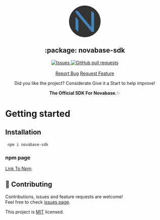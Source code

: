<p align="center">
 <img width="100px" src="https://raw.githubusercontent.com/ayhamDev/novabase-sdk/main/.github/images/favicon512x512-npm.png" align="center" alt=":package: novabase-sdk" />
 <h2 align="center">:package: novabase-sdk</h2>
  <p align="center">
    <a href="https://github.com/ayhamDev/novabase-sdk/issues">
      <img alt="Issues" src="https://img.shields.io/github/issues/ayhamDev/novabase-sdk?style=flat&color=336791" />
    </a>
    <a href="https://github.com/ayhamDev/novabase-sdk/pulls">
      <img alt="GitHub pull requests" src="https://img.shields.io/github/issues-pr/ayhamDev/novabase-sdk?style=flat&color=336791" />
    </a>
    <br />
    <br />
  <a href="https://github.com/ayhamDev/novabase-sdk/issues/new/choose">Report Bug</a>
  <a href="https://github.com/ayhamDev/novabase-sdk/issues/new/choose">Request Feature</a>
  </p>
<p align="center">Did you like the project? Considerate Give it a Start to help improve!</p>

<p align="center"><strong>The Official SDK For Novabase.</strong>✨</p>

# Getting started

## Installation

```bash
 npm i novabase-sdk
```

### npm page

[Link To Npm](https://www.npmjs.com/package/novabase-sdk).

## 🤝 Contributing

Contributions, issues and feature requests are welcome!<br />Feel free to check [issues page](https://github.com/ayhamDev/Novabase-SDK/issues).

<!-- ## Show your support -->

<!-- Give a ⭐️ if this project helped you!

Or buy me a coffee 🙌🏾

<a href="https://www.buymeacoffee.com/ayhamDev">
    <img src="https://img.buymeacoffee.com/button-api/?text=Buy me a coffee&emoji=&slug=ayhamDev&button_colour=FFDD00&font_colour=000000&font_family=Inter&outline_colour=000000&coffee_colour=ffffff" />
</a> -->
<!--
<!-- ## 📝 License -->

<!-- Copyright © 2022 [Hebert F Barros](https://github.com/ayhamDev).<br /> -->

This project is [MIT](https://github.com/ayhamDev/Novabase-SDK/blob/main/LICENSE.md) licensed.
